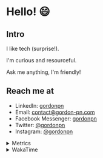# Hello! 😄

## Intro

I like tech (surprise!).

I'm curious and resourceful.

Ask me anything, I'm friendly!

## Reach me at

- LinkedIn: [gordonpn](https://www.linkedin.com/in/gordonpn/)
- Email: [contact@gordon-pn.com](mailto:contact@gordon-pn.com)
- Facebook Messenger: [gordonpn](https://www.messenger.com/t/Gordonpn)
- Twitter: [@gordonpn](https://twitter.com/Gordonpn)
- Instagram: [@gordonpn](https://www.instagram.com/gordonpn/)

<details>
  <summary>Metrics</summary>

  <img align="center" src="https://github.com/gordonpn/gordonpn/blob/master/github-metrics.svg" alt="GitHub Metrics">

</details>

<details>
  <summary>WakaTime</summary>

  <!--START_SECTION:waka-->

```text
YAML       2 hrs 44 mins   ███████████████████░░░░░░   76.06 %
Bash       28 mins         ███▒░░░░░░░░░░░░░░░░░░░░░   13.08 %
Markdown   18 mins         ██▒░░░░░░░░░░░░░░░░░░░░░░   08.78 %
Other      4 mins          ▒░░░░░░░░░░░░░░░░░░░░░░░░   01.99 %
```

<!--END_SECTION:waka-->
</details>
